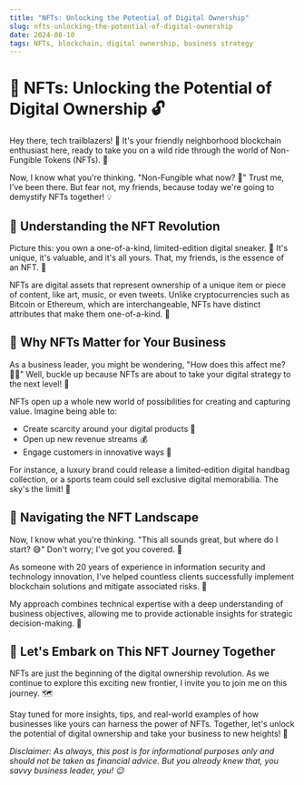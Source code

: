 ```yaml
---
title: "NFTs: Unlocking the Potential of Digital Ownership"
slug: nfts-unlocking-the-potential-of-digital-ownership
date: 2024-08-10
tags: NFTs, blockchain, digital ownership, business strategy
---
```


# 🌟 NFTs: Unlocking the Potential of Digital Ownership 🔓

Hey there, tech trailblazers! 👋 It's your friendly neighborhood blockchain enthusiast here, ready to take you on a wild ride through the world of Non-Fungible Tokens (NFTs). 🎢

Now, I know what you're thinking. "Non-Fungible what now? 🤔" Trust me, I've been there. But fear not, my friends, because today we're going to demystify NFTs together! 💡

## 📌 Understanding the NFT Revolution

Picture this: you own a one-of-a-kind, limited-edition digital sneaker. 👟 It's unique, it's valuable, and it's all yours. That, my friends, is the essence of an NFT. 🎨

NFTs are digital assets that represent ownership of a unique item or piece of content, like art, music, or even tweets. Unlike cryptocurrencies such as Bitcoin or Ethereum, which are interchangeable, NFTs have distinct attributes that make them one-of-a-kind. 💎

## 📌 Why NFTs Matter for Your Business

As a business leader, you might be wondering, "How does this affect me? 🤷‍♂️" Well, buckle up because NFTs are about to take your digital strategy to the next level! 🚀

NFTs open up a whole new world of possibilities for creating and capturing value. Imagine being able to:

- Create scarcity around your digital products 💸
- Open up new revenue streams 💰
- Engage customers in innovative ways 🤝

For instance, a luxury brand could release a limited-edition digital handbag collection, or a sports team could sell exclusive digital memorabilia. The sky's the limit! 🌌

## 📌 Navigating the NFT Landscape

Now, I know what you're thinking. "This all sounds great, but where do I start? 😅" Don't worry; I've got you covered. 🙌

As someone with 20 years of experience in information security and technology innovation, I've helped countless clients successfully implement blockchain solutions and mitigate associated risks. 💪

My approach combines technical expertise with a deep understanding of business objectives, allowing me to provide actionable insights for strategic decision-making. 🎯

## 📌 Let's Embark on This NFT Journey Together

NFTs are just the beginning of the digital ownership revolution. As we continue to explore this exciting new frontier, I invite you to join me on this journey. 🗺️

Stay tuned for more insights, tips, and real-world examples of how businesses like yours can harness the power of NFTs. Together, let's unlock the potential of digital ownership and take your business to new heights! 🌟

*Disclaimer: As always, this post is for informational purposes only and should not be taken as financial advice. But you already knew that, you savvy business leader, you! 😉*
